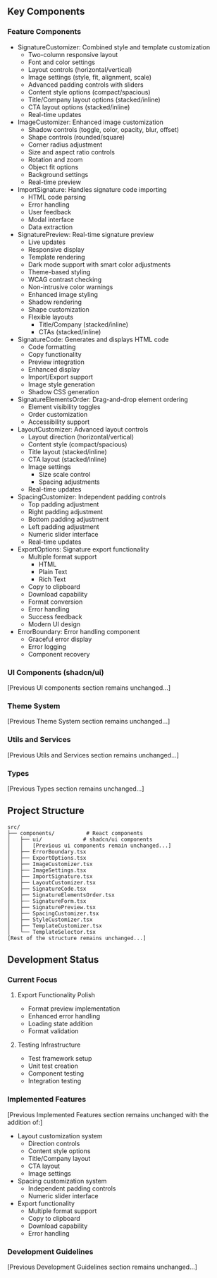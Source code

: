 ## Key Components

### Feature Components
- SignatureCustomizer: Combined style and template customization
  - Two-column responsive layout
  - Font and color settings
  - Layout controls (horizontal/vertical)
  - Image settings (style, fit, alignment, scale)
  - Advanced padding controls with sliders
  - Content style options (compact/spacious)
  - Title/Company layout options (stacked/inline)
  - CTA layout options (stacked/inline)
  - Real-time updates
- ImageCustomizer: Enhanced image customization
  - Shadow controls (toggle, color, opacity, blur, offset)
  - Shape controls (rounded/square)
  - Corner radius adjustment
  - Size and aspect ratio controls
  - Rotation and zoom
  - Object fit options
  - Background settings
  - Real-time preview
- ImportSignature: Handles signature code importing
  - HTML code parsing
  - Error handling
  - User feedback
  - Modal interface
  - Data extraction
- SignaturePreview: Real-time signature preview
  - Live updates
  - Responsive display
  - Template rendering
  - Dark mode support with smart color adjustments
  - Theme-based styling
  - WCAG contrast checking
  - Non-intrusive color warnings
  - Enhanced image styling
  - Shadow rendering
  - Shape customization
  - Flexible layouts
    - Title/Company (stacked/inline)
    - CTAs (stacked/inline)
- SignatureCode: Generates and displays HTML code
  - Code formatting
  - Copy functionality
  - Preview integration
  - Enhanced display
  - Import/Export support
  - Image style generation
  - Shadow CSS generation
- SignatureElementsOrder: Drag-and-drop element ordering
  - Element visibility toggles
  - Order customization
  - Accessibility support
- LayoutCustomizer: Advanced layout controls
  - Layout direction (horizontal/vertical)
  - Content style (compact/spacious)
  - Title layout (stacked/inline)
  - CTA layout (stacked/inline)
  - Image settings
    - Size scale control
    - Spacing adjustments
  - Real-time updates
- SpacingCustomizer: Independent padding controls
  - Top padding adjustment
  - Right padding adjustment
  - Bottom padding adjustment
  - Left padding adjustment
  - Numeric slider interface
  - Real-time updates
- ExportOptions: Signature export functionality
  - Multiple format support
    - HTML
    - Plain Text
    - Rich Text
  - Copy to clipboard
  - Download capability
  - Format conversion
  - Error handling
  - Success feedback
  - Modern UI design
- ErrorBoundary: Error handling component
  - Graceful error display
  - Error logging
  - Component recovery

### UI Components (shadcn/ui)
[Previous UI components section remains unchanged...]

### Theme System
[Previous Theme System section remains unchanged...]

### Utils and Services
[Previous Utils and Services section remains unchanged...]

### Types
[Previous Types section remains unchanged...]

## Project Structure
```
src/
├── components/          # React components
│   ├── ui/             # shadcn/ui components
│   │   [Previous ui components remain unchanged...]
│   ├── ErrorBoundary.tsx
│   ├── ExportOptions.tsx
│   ├── ImageCustomizer.tsx
│   ├── ImageSettings.tsx
│   ├── ImportSignature.tsx
│   ├── LayoutCustomizer.tsx
│   ├── SignatureCode.tsx
│   ├── SignatureElementsOrder.tsx
│   ├── SignatureForm.tsx
│   ├── SignaturePreview.tsx
│   ├── SpacingCustomizer.tsx
│   ├── StyleCustomizer.tsx
│   ├── TemplateCustomizer.tsx
│   └── TemplateSelector.tsx
[Rest of the structure remains unchanged...]
```

## Development Status

### Current Focus
1. Export Functionality Polish
   - Format preview implementation
   - Enhanced error handling
   - Loading state addition
   - Format validation

2. Testing Infrastructure
   - Test framework setup
   - Unit test creation
   - Component testing
   - Integration testing

### Implemented Features
[Previous Implemented Features section remains unchanged with the addition of:]
- Layout customization system
  - Direction controls
  - Content style options
  - Title/Company layout
  - CTA layout
  - Image settings
- Spacing customization system
  - Independent padding controls
  - Numeric slider interface
- Export functionality
  - Multiple format support
  - Copy to clipboard
  - Download capability
  - Error handling

### Development Guidelines
[Previous Development Guidelines section remains unchanged...]
